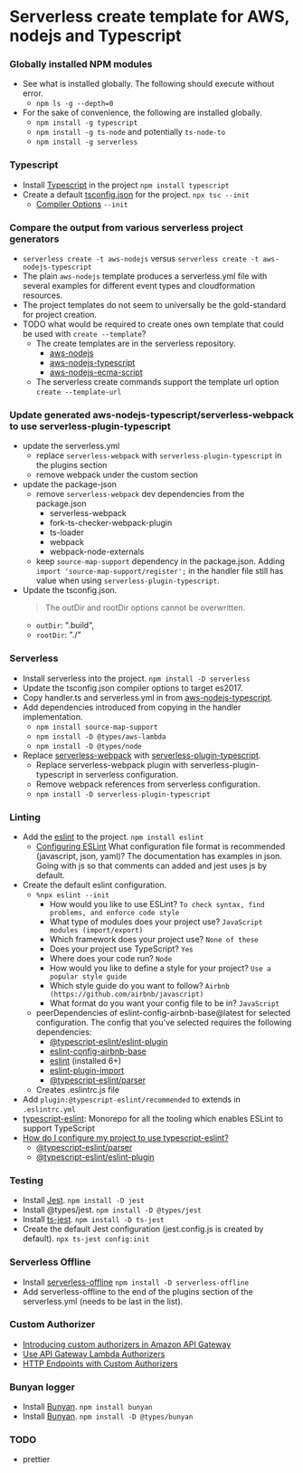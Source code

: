 Serverless create template for AWS, nodejs and Typescript
=========================================================

### Globally installed NPM modules
- See what is installed globally. The following should execute without error.
    - `npm ls -g --depth=0`
- For the sake of convenience, the following are installed globally.
    - `npm install -g typescript`
    - `npm install -g ts-node` and potentially `ts-node-to`
    - `npm install -g serverless`

### Typescript
- Install [Typescript](http://www.typescriptlang.org/index.html) in the project `npm install typescript`
- Create a default [tsconfig.json](http://www.typescriptlang.org/docs/handbook/tsconfig-json.html) for the project. `npx tsc --init`
    - [Compiler Options](https://www.typescriptlang.org/docs/handbook/compiler-options.html) `--init`

### Compare the output from various serverless project generators
- `serverless create -t aws-nodejs` versus `serverless create -t aws-nodejs-typescript`
- The plain `aws-nodejs` template produces a serverless.yml file with several examples for different event types and cloudformation resources.
- The project templates do not seem to universally be the gold-standard for project creation.
- TODO what would be required to create ones own template that could be used with `create --template`?
    - The create templates are in the serverless repository. 
        - [aws-nodejs](https://github.com/serverless/serverless/tree/master/lib/plugins/create/templates/aws-nodejs)
        - [aws-nodejs-typescript](https://github.com/serverless/serverless/tree/master/lib/plugins/create/templates/aws-nodejs-typescript)
        - [aws-nodejs-ecma-script](https://github.com/serverless/serverless/tree/master/lib/plugins/create/templates/aws-nodejs-ecma-script)
    - The serverless create commands support the template url option `create --template-url`

### Update generated aws-nodejs-typescript/serverless-webpack to use serverless-plugin-typescript
- update the serverless.yml
    - replace `serverless-webpack` with `serverless-plugin-typescript` in the plugins section
    - remove webpack under the custom section 
- update the package-json
    - remove `serverless-webpack` dev dependencies from the package.json
        - serverless-webpack
        - fork-ts-checker-webpack-plugin
        - ts-loader
        - webpack
        - webpack-node-externals
    - keep `source-map-support` dependency in the package.json.
        Adding `import 'source-map-support/register';` in the handler file still has value when using
        `serverless-plugin-typescript`.
 - Update the tsconfig.json.
    > The outDir and rootDir options cannot be overwritten.
    - `outDir`: ".build",
    - `rootDir`: "./"

### Serverless
- Install serverless into the project. `npm install -D serverless`
- Update the tsconfig.json compiler options to target es2017.
- Copy handler.ts and serverless.yml in from
 [aws-nodejs-typescript](https://github.com/serverless/serverless/tree/master/lib/plugins/create/templates/aws-nodejs-typescript).
- Add dependencies introduced from copying in the handler implementation.
    - `npm install source-map-support`
    - `npm install -D @types/aws-lambda`
    - `npm install -D @types/node`
- Replace [serverless-webpack](https://www.npmjs.com/package/serverless-webpack) with
 [serverless-plugin-typescript](https://www.npmjs.com/package/serverless-plugin-typescript).
    - Replace serverless-webpack plugin with serverless-plugin-typescript in serverless configuration.
    - Remove webpack references from serverless configuration.
    - `npm install -D serverless-plugin-typescript`

### Linting
- Add the [eslint](https://eslint.org/) to the project. `npm install eslint`
    - [Configuring ESLint](https://eslint.org/docs/user-guide/configuring)
    What configuration file format is recommended (javascript, json, yaml)?
    The documentation has examples in json.
    Going with js so that comments can added and jest uses js by default.
- Create the default eslint configuration.
    - `%npx eslint --init`
        - How would you like to use ESLint? `To check syntax, find problems, and enforce code style`
        - What type of modules does your project use? `JavaScript modules (import/export)`
        - Which framework does your project use? `None of these`
        - Does your project use TypeScript? `Yes`
        - Where does your code run? `Node`
        - How would you like to define a style for your project? `Use a popular style guide`
        - Which style guide do you want to follow? `Airbnb (https://github.com/airbnb/javascript)`
        - What format do you want your config file to be in? `JavaScript`
    - peerDependencies of eslint-config-airbnb-base@latest for selected configuration.
        The config that you've selected requires the following dependencies:
        - [@typescript-eslint/eslint-plugin](https://www.npmjs.com/package/@typescript-eslint/eslint-plugin)
        - [eslint-config-airbnb-base](https://www.npmjs.com/package/eslint-config-airbnb-base)
        - [eslint](https://www.npmjs.com/package/eslint) (installed 6+)
        - [eslint-plugin-import](https://www.npmjs.com/package/eslint-plugin-import)
        - [@typescript-eslint/parser](https://www.npmjs.com/package/@typescript-eslint/parser)
    - Creates .eslintrc.js file
- Add `plugin:@typescript-eslint/recommended` to extends in `.eslintrc.yml`
- [typescript-eslint](https://github.com/typescript-eslint/typescript-eslint):
 Monorepo for all the tooling which enables ESLint to support TypeScript
- [How do I configure my project to use typescript-eslint?](https://github.com/typescript-eslint/typescript-eslint#how-do-i-configure-my-project-to-use-typescript-eslint)
    - [@typescript-eslint/parser](https://github.com/typescript-eslint/typescript-eslint/tree/master/packages/parser)
    - [@typescript-eslint/eslint-plugin](https://github.com/typescript-eslint/typescript-eslint/tree/master/packages/eslint-plugin)

### Testing
- Install [Jest](https://jestjs.io). `npm install -D jest`
- Install @types/jest. `npm install -D @types/jest`
- Install [ts-jest](https://kulshekhar.github.io/ts-jest/). `npm install -D ts-jest`
- Create the default Jest configuration (jest.config.js is created by default). `npx ts-jest config:init` 

### Serverless Offline
- Install [serverless-offline](https://www.npmjs.com/package/serverless-offline)
 `npm install -D serverless-offline`
- Add serverless-offline to the end of the plugins section of the serverless.yml (needs to be last in the list). 

### Custom Authorizer
 - [Introducing custom authorizers in Amazon API Gateway](https://aws.amazon.com/blogs/compute/introducing-custom-authorizers-in-amazon-api-gateway/)
 - [Use API Gateway Lambda Authorizers](https://docs.aws.amazon.com/apigateway/latest/developerguide/apigateway-use-lambda-authorizer.html)
 - [HTTP Endpoints with Custom Authorizers](https://serverless.com/framework/docs/providers/aws/events/apigateway/#http-endpoints-with-custom-authorizers)
 
### Bunyan logger 
- Install [Bunyan](https://www.npmjs.com/package/bunyan). `npm install bunyan`
- Install [Bunyan](https://www.npmjs.com/package/bunyan). `npm install -D @types/bunyan`

### TODO
- prettier
